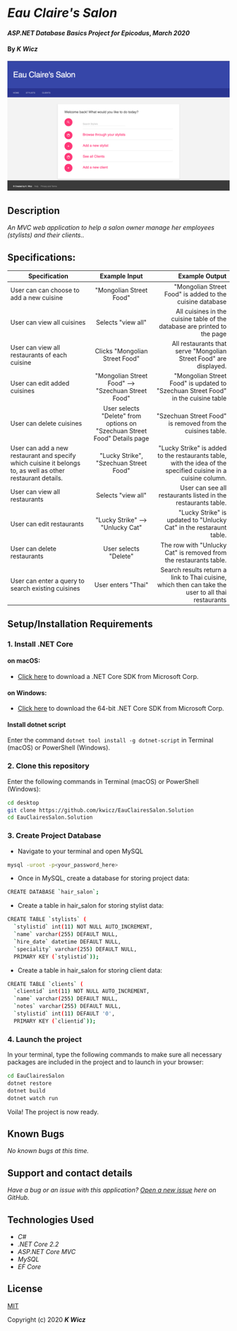 # _Eau Claire's Salon_

#### _ASP.NET Database Basics Project for Epicodus_, _March 2020_

#### By _**K Wicz**_

![Landing Page Preview](/EauClairesSalon/wwwroot/img/splash-page.png)

## Description

_An MVC web application to help a salon owner manage her employees (stylists) and their clients.._

## Specifications:

| Specification | Example Input | Example Output |
| ------------- |:-------------:| -------------------:|
|User can can choose to add a new cuisine| "Mongolian Street Food"| "Mongolian Street Food" is added to the cuisine database|
|User can view all cuisines|Selects "view all"|All cuisines in the cuisine table of the database are printed to the page|
|User can view all restaurants of each cuisine|Clicks "Mongolian Street Food"|All restaurants that serve "Mongolian Street Food" are displayed.|
|User can edit added cuisines|"Mongolian Street Food" --> "Szechuan Street Food"|"Mongolian Street Food" is updated to "Szechuan Street Food" in the cuisine table|
|User can delete cuisines|User selects "Delete" from options on "Szechuan Street Food" Details page|"Szechuan Street Food" is removed from the cuisines table.|
|User can add a new restaurant and specify which cuisine it belongs to, as well as other restaurant details.|"Lucky Strike", "Szechuan Street Food"|"Lucky Strike" is added to the restaurants table, with the idea of the specified cuisine in a cuisine column.|
|User can view all restaurants|Selects "view all"|User can see all restaurants listed in the restaurants table.|
|User can edit restaurants|"Lucky Strike" --> "Unlucky Cat"|"Lucky Strike" is updated to "Unlucky Cat" in the restaraunt table.|
|User can delete restaurants|User selects "Delete"|The row with "Unlucky Cat" is removed from the restaurants table.|
|User can enter a query to search existing cuisines |User enters "Thai"| Search results return a link to Thai cuisine, which then can take the user to all thai restaurants |


## Setup/Installation Requirements

### 1.  Install .NET Core

#### on macOS:
* [Click here](https://dotnet.microsoft.com/download/thank-you/dotnet-sdk-2.2.106-macos-x64-installer) to download a .NET Core SDK from Microsoft Corp.

#### on Windows:
* [Click here](https://dotnet.microsoft.com/download/thank-you/dotnet-sdk-2.2.203-windows-x64-installer) to download the 64-bit .NET Core SDK from Microsoft Corp.

#### Install dotnet script
Enter the command ``dotnet tool install -g dotnet-script`` in Terminal (macOS) or PowerShell (Windows).

### 2. Clone this repository

Enter the following commands in Terminal (macOS) or PowerShell (Windows):
```sh
cd desktop
git clone https://github.com/kwicz/EauClairesSalon.Solution
cd EauClairesSalon.Solution
```

### 3. Create Project Database
* Navigate to your terminal and open MySQL
```sh
mysql -uroot -p<your_password_here>
```
* Once in MySQL, create a database for storing project data:
```sh
CREATE DATABASE `hair_salon`;
```
* Create a table in hair_salon for storing stylist data:
```sh
CREATE TABLE `stylists` (
  `stylistid` int(11) NOT NULL AUTO_INCREMENT,
  `name` varchar(255) DEFAULT NULL,
  `hire_date` datetime DEFAULT NULL,
  `speciality` varchar(255) DEFAULT NULL,
  PRIMARY KEY (`stylistid`));
```
* Create a table in hair_salon for storing client data:
```sh
CREATE TABLE `clients` (
  `clientid` int(11) NOT NULL AUTO_INCREMENT,
  `name` varchar(255) DEFAULT NULL,
  `notes` varchar(255) DEFAULT NULL,
  `stylistid` int(11) DEFAULT '0',
  PRIMARY KEY (`clientid`));
```
### 4. Launch the project
In your terminal, type the following commands to make sure all necessary packages are included in the project and to launch in your browser:
```sh
cd EauClairesSalon
dotnet restore
dotnet build
dotnet watch run
```

Voila! The project is now ready.

## Known Bugs

_No known bugs at this time._

## Support and contact details

_Have a bug or an issue with this application? [Open a new issue](https://github.com/kwicz/eauclairessalon.solution/issues) here on GitHub._

## Technologies Used
* _C#_
* _.NET Core 2.2_
* _ASP.NET Core MVC_
* _MySQL_
* _EF Core_

## License

[MIT](https://choosealicense.com/licenses/mit/)

Copyright (c) 2020 **_K Wicz_**